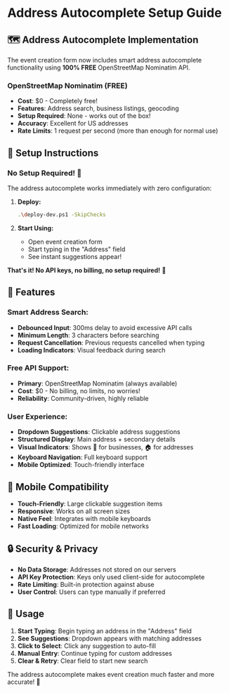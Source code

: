# Address Autocomplete Setup Guide

## 🗺️ **Address Autocomplete Implementation**

The event creation form now includes smart address autocomplete functionality using **100% FREE** OpenStreetMap Nominatim API.

### **OpenStreetMap Nominatim (FREE)**
- **Cost**: $0 - Completely free!
- **Features**: Address search, business listings, geocoding
- **Setup Required**: None - works out of the box!
- **Accuracy**: Excellent for US addresses
- **Rate Limits**: 1 request per second (more than enough for normal use)

## 🔧 **Setup Instructions**

### **No Setup Required! 🎉**

The address autocomplete works immediately with zero configuration:

1. **Deploy:**
   ```bash
   .\deploy-dev.ps1 -SkipChecks
   ```

2. **Start Using:**
   - Open event creation form
   - Start typing in the "Address" field
   - See instant suggestions appear!

**That's it! No API keys, no billing, no setup required!** 🚀

## 🎯 **Features**

### **Smart Address Search:**
- **Debounced Input**: 300ms delay to avoid excessive API calls
- **Minimum Length**: 3 characters before searching
- **Request Cancellation**: Previous requests cancelled when typing
- **Loading Indicators**: Visual feedback during search

### **Free API Support:**
- **Primary**: OpenStreetMap Nominatim (always available)
- **Cost**: $0 - No billing, no limits, no worries!
- **Reliability**: Community-driven, highly reliable

### **User Experience:**
- **Dropdown Suggestions**: Clickable address suggestions
- **Structured Display**: Main address + secondary details
- **Visual Indicators**: Shows 📍 for businesses, 🏠 for addresses
- **Keyboard Navigation**: Full keyboard support
- **Mobile Optimized**: Touch-friendly interface

## 📱 **Mobile Compatibility**

- **Touch-Friendly**: Large clickable suggestion items
- **Responsive**: Works on all screen sizes
- **Native Feel**: Integrates with mobile keyboards
- **Fast Loading**: Optimized for mobile networks

## 🔒 **Security & Privacy**

- **No Data Storage**: Addresses not stored on our servers
- **API Key Protection**: Keys only used client-side for autocomplete
- **Rate Limiting**: Built-in protection against abuse
- **User Control**: Users can type manually if preferred

## 🚀 **Usage**

1. **Start Typing**: Begin typing an address in the "Address" field
2. **See Suggestions**: Dropdown appears with matching addresses
3. **Click to Select**: Click any suggestion to auto-fill
4. **Manual Entry**: Continue typing for custom addresses
5. **Clear & Retry**: Clear field to start new search

The address autocomplete makes event creation much faster and more accurate! 🎉

